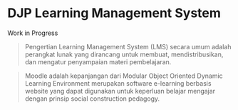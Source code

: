 # DJP Learning Management System

Work in Progress
> Pengertian Learning Management System (LMS) secara umum adalah
perangkat lunak yang dirancang untuk membuat, mendistribusikan, 
dan mengatur penyampaian materi pembelajaran.

>Moodle adalah kepanjangan dari Modular Object Oriented Dynamic Learning Environment merupakan software e-learning berbasis website yang dapat digunakan untuk keperluan belajar mengajar dengan prinsip social construction pedagogy.

